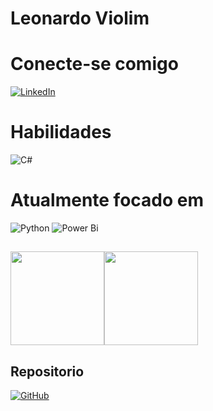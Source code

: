 # Leonardo Violim

# Conecte-se comigo
[![LinkedIn](https://img.shields.io/badge/linkedin-%230077B5.svg?style=for-the-badge&logo=linkedin&logoColor=white)](www.linkedin.com/in/leonardo-m-violim-45012b253)

# Habilidades
![C#](https://img.shields.io/badge/c%23-%23239120.svg?style=for-the-badge&logo=csharp&logoColor=white)

# Atualmente focado em
![Python](https://img.shields.io/badge/python-3670A0?style=for-the-badge&logo=python&logoColor=ffdd54)
![Power Bi](https://img.shields.io/badge/power_bi-F2C811?style=for-the-badge&logo=powerbi&logoColor=black)
##
<img height="150em" src="https://github-readme-stats.vercel.app/api?username=LeonardoViolim&show_icons=true&theme=tokyonight&hide_title=true&hide=stars"/><img height="150em" src="https://github-readme-stats.vercel.app/api/top-langs/?username=LeonardoViolim&layout=compact&bg_color=1a1b27&text_color=38bdae&title_color=38bdae"/>

## Repositorio
[![GitHub](https://img.shields.io/badge/github-%23121011.svg?style=for-the-badge&logo=github&logoColor=white)](https://github.com/LeonardoViolim?tab=repositories)

